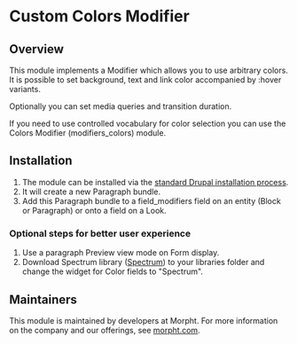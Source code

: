 # Custom Colors Modifier

## Overview
This module implements a Modifier which allows you to use arbitrary colors. It
is possible to set background, text and link color accompanied by :hover
variants.

Optionally you can set media queries and transition duration.

If you need to use controlled vocabulary for color selection you can use the
Colors Modifier (modifiers_colors) module.

## Installation
1. The module can be installed via the
[standard Drupal installation process](http://drupal.org/node/1897420).
2. It will create a new Paragraph bundle.
3. Add this Paragraph bundle to a field_modifiers field on an entity (Block or
Paragraph) or onto a field on a Look.

### Optional steps for better user experience
1. Use a paragraph Preview view mode on Form display.
2. Download Spectrum library ([Spectrum](http://bgrins.github.io/spectrum)) to
your libraries folder and change the widget for Color fields to "Spectrum".

## Maintainers
This module is maintained by developers at Morpht. For more information on
the company and our offerings, see [morpht.com](https://morpht.com).
